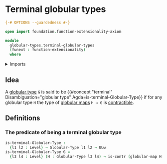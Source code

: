 # Terminal globular types

```agda
{-# OPTIONS --guardedness #-}

open import foundation.function-extensionality-axiom

module
  globular-types.terminal-globular-types
  (funext : function-extensionality)
  where
```

<details><summary>Imports</summary>

```agda
open import foundation.contractible-types funext
open import foundation.universe-levels

open import globular-types.globular-maps funext
open import globular-types.globular-types
```

</details>

## Idea

A [globular type](globular-types.globular-types.md) `G` is said to be
{{#concept "terminal" Disambiguation="globular type" Agda=is-terminal-Globular-Type}}
if for any globular type `H` the type of
[globular maps](globular-types.globular-maps.md) `H → G` is
[contractible](foundation-core.contractible-types.md).

## Definitions

### The predicate of being a terminal globular type

```agda
is-terminal-Globular-Type :
  {l1 l2 : Level} → Globular-Type l1 l2 → UUω
is-terminal-Globular-Type G =
  {l3 l4 : Level} (H : Globular-Type l3 l4) → is-contr (globular-map H G)
```
